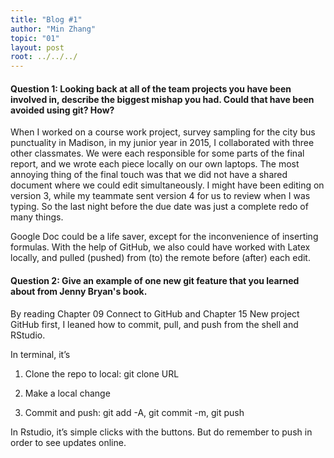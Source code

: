 ```yaml
---
title: "Blog #1"
author: "Min Zhang"
topic: "01"
layout: post
root: ../../../
---
```


#### Question 1: Looking back at all of the team projects you have been involved in, describe the biggest mishap you had. Could that have been avoided using git? How?

When I worked on a course work project, survey sampling for the city bus punctuality in Madison, in my junior year in 2015, I collaborated with three other classmates. We were each responsible for some parts of the final report, and we wrote each piece locally on our own laptops. The most annoying thing of the final touch was that we did not have a shared document where we could edit simultaneously. I might have been editing on version 3, while my teammate sent version 4 for us to review when I was typing. So the last night before the due date was just a complete redo of many things. 

Google Doc could be a life saver, except for the inconvenience of inserting formulas. With the help of GitHub, we also could have worked with Latex locally, and pulled (pushed) from (to) the remote before (after) each edit. 


#### Question 2: Give an example of one new git feature that you learned about from Jenny Bryan's book.

By reading Chapter 09 Connect to GitHub and Chapter 15 New project GitHub first, I leaned how to commit, pull, and push from the shell and RStudio.

In terminal, it’s 

1. Clone the repo to local: git clone URL

2. Make a local change

3. Commit and push: git add -A, git commit -m, git push

In Rstudio, it’s simple clicks with the buttons. But do remember to push in order to see updates online. 
